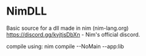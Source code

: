 # NimDLL
Basic source for a dll made in nim (nim-lang.org)
https://discord.gg/kvjtjsDbXn - Nim's official discord.

compile using: nim compile --NoMain --app:lib <put file path here>
